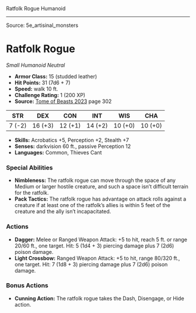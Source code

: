 <MonsterName/>Ratfolk Rogue</MonsterName>
<CreatureType/>Humanoid</CreatureType>



---

Source: 5e_artisinal_monsters

# Ratfolk Rogue

*Small* *Humanoid* *Neutral*

- **Armor Class:** 15 (studded leather)
- **Hit Points:** 31 (7d6 + 7)
- **Speed:** walk 10 ft.
- **Challenge Rating:** 1 (200 XP)
- **Source:** [Tome of Beasts 2023](https://koboldpress.com/kpstore/product/tome-of-beasts-1-2023-edition/) page 302

| STR | DEX | CON | INT | WIS | CHA |
| --- | --- | --- | --- | --- | --- |
| 7 (-2) | 16 (+3) | 12 (+1) | 14 (+2) | 10 (+0) | 10 (+0) |

- **Skills:** Acrobatics +5, Perception +2, Stealth +7
- **Senses:** darkvision 60 ft., passive Perception 12
- **Languages:** Common, Thieves Cant

### Special Abilities

- **Nimbleness:** The ratfolk rogue can move through the space of any Medium or larger hostile creature, and such a space isn’t difficult terrain for the ratfolk.
- **Pack Tactics:** The ratfolk rogue has advantage on attack rolls against a creature if at least one of the ratfolk’s allies is within 5 feet of the creature and the ally isn’t incapacitated.

### Actions

- **Dagger:** Melee or Ranged Weapon Attack: +5 to hit, reach 5 ft. or range 20/60 ft., one target. Hit: 5 (1d4 + 3) piercing damage plus 7 (2d6) poison damage.
- **Light Crossbow:** Ranged Weapon Attack: +5 to hit, range 80/320 ft., one target. Hit: 7 (1d8 + 3) piercing damage plus 7 (2d6) poison damage.

### Bonus Actions

- **Cunning Action:** The ratfolk rogue takes the Dash, Disengage, or Hide action.


